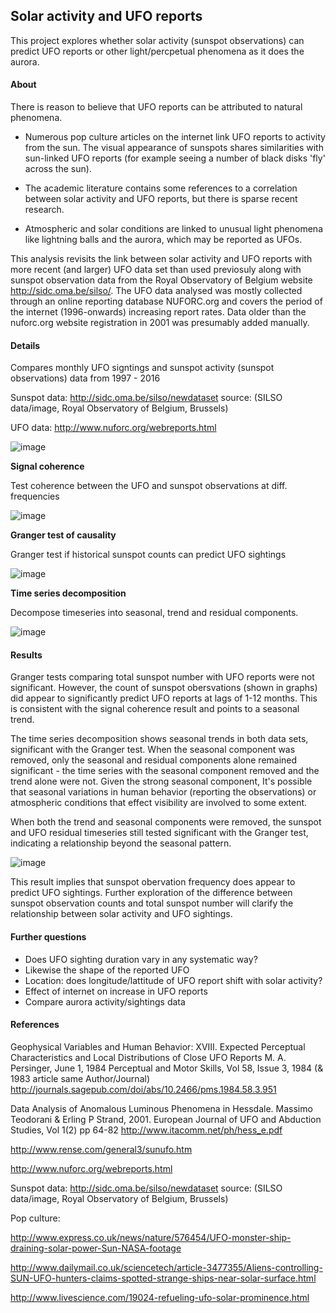 ## Solar activity and UFO reports
This project explores whether solar activity (sunspot observations) can predict UFO reports or other light/percpetual phenomena as it does the aurora. 

#### About

There is reason to believe that UFO reports can be attributed to natural phenomena. 

* Numerous pop culture articles on the internet link UFO reports to activity from the sun. The visual appearance of sunspots shares similarities with sun-linked UFO reports (for example seeing a number of black disks 'fly' across the sun).

* The academic literature contains some references to a correlation between solar activity and UFO reports, but there is sparse recent research.  

* Atmospheric and solar conditions are linked to unusual light phenomena like lightning balls and the aurora, which may be reported as UFOs. 

This analysis revisits the link between solar activity and UFO reports with more recent (and larger) UFO data set than used previosuly along with sunspot observation data from the Royal Observatory of Belgium website http://sidc.oma.be/silso/. The UFO data analysed was mostly collected through an online reporting database NUFORC.org and covers the period of the internet (1996-onwards) increasing report rates. Data older than the nuforc.org website registration in 2001 was presumably added manually.


#### Details

Compares monthly UFO signtings and sunspot activity (sunspot observations) data from 1997 - 2016 

Sunspot data: http://sidc.oma.be/silso/newdataset source: (SILSO data/image, Royal Observatory of Belgium, Brussels)

UFO data: http://www.nuforc.org/webreports.html 

![image](https://raw.githubusercontent.com/amandalouparker/solaractivity/master/imgs/UFOsunspots_1997-2016.png "UFO and sunspots 1997-2016")

**Signal coherence**

Test coherence between the UFO and sunspot observations at diff. frequencies

![image](https://raw.githubusercontent.com/amandalouparker/solaractivity/master/imgs/UFOsunspots_freqCoherence.png "UFO and sunspots signal coherence")

**Granger test of causality**

Granger test if historical sunspot counts can predict UFO sightings

![image](https://raw.githubusercontent.com/amandalouparker/solaractivity/master/imgs/UFOsunspots_granger_pvals.png "UFO and sunspots granger p values")

**Time series decomposition**

Decompose timeseries into seasonal, trend and residual components. 

![image](https://raw.githubusercontent.com/amandalouparker/solaractivity/master/imgs/UFOsunspots_timeseries.png)


#### Results
Granger tests comparing total sunspot number with UFO reports were not significant. However, the count of sunspot obersvations (shown in graphs) did appear to significantly predict UFO reports at lags of 1-12 months. This is consistent with the signal coherence result and points to a seasonal trend. 

The time series decomposition shows seasonal trends in both data sets, significant with the Granger test. When the seasonal component was removed, only the seasonal and residual components alone remained significant - the time series with the seasonal component removed and the trend alone were not. Given the strong seasonal component, It's possible that seasonal variations in human behavior (reporting the observations) or atmospheric conditions that effect visibility are involved to some extent. 

When both the trend and seasonal components were removed, the sunspot and UFO residual timeseries still tested significant with the Granger test, indicating a relationship beyond the seasonal pattern. 

![image](https://raw.githubusercontent.com/amandalouparker/solaractivity/master/imgs/UFOsunspots_granger_pvals_residual_only.png)

This result implies that sunspot obervation frequency does appear to predict UFO sightings. Further exploration of the difference between sunspot observation counts and total sunspot number will clarify the relationship between solar activity and UFO sightings.

#### Further questions
* Does UFO sighting duration vary in any systematic way?
* Likewise the shape of the reported UFO
* Location: does longitude/lattitude of UFO report shift with solar activity?
* Effect of internet on increase in UFO reports
* Compare aurora activity/sightings data

#### References
Geophysical Variables and Human Behavior: XVIII. Expected Perceptual Characteristics and Local Distributions of Close UFO Reports
M. A. Persinger, June 1, 1984 Perceptual and Motor Skills, Vol 58, Issue 3, 1984 (& 1983 article same Author/Journal)
http://journals.sagepub.com/doi/abs/10.2466/pms.1984.58.3.951

Data Analysis of Anomalous Luminous Phenomena in Hessdale. Massimo Teodorani & Erling P Strand, 2001. European Journal of UFO and Abduction Studies, Vol 1(2) pp 64-82
http://www.itacomm.net/ph/hess_e.pdf

http://www.rense.com/general3/sunufo.htm

http://www.nuforc.org/webreports.html 

Sunspot data: http://sidc.oma.be/silso/newdataset source: (SILSO data/image, Royal Observatory of Belgium, Brussels)

Pop culture:

http://www.express.co.uk/news/nature/576454/UFO-monster-ship-draining-solar-power-Sun-NASA-footage

http://www.dailymail.co.uk/sciencetech/article-3477355/Aliens-controlling-SUN-UFO-hunters-claims-spotted-strange-ships-near-solar-surface.html

http://www.livescience.com/19024-refueling-ufo-solar-prominence.html

